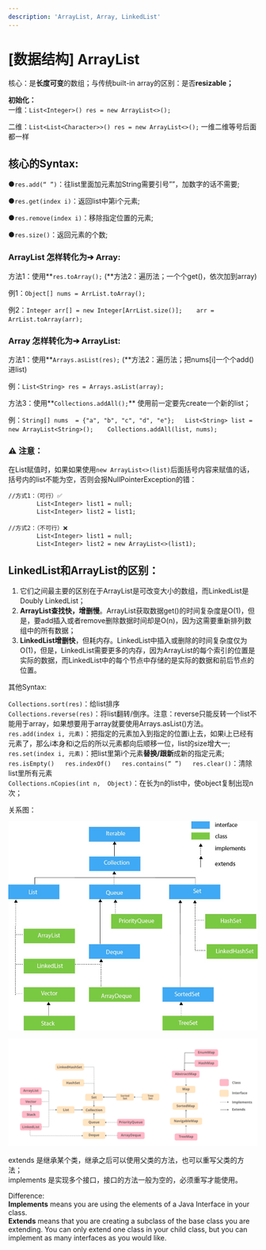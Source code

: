 ```yaml
---
description: 'ArrayList, Array, LinkedList'
---
```


# \[数据结构\] ArrayList

核心：是**长度可变**的数组；与传统built-in array的区别：是否**resizable；**

**初始化：**  
一维：`List<Integer>() res = new ArrayList<>();`

二维：`List<List<Character>>() res = new ArrayList<>();` 一维二维等号后面都一样



## **核心的Syntax:**

●`res.add(“ ”)`：往list里面加元素加String需要引号””，加数字的话不需要; 

●`res.get(index i)`：返回list中第i个元素;

●`res.remove(index i)`：移除指定位置的元素;

●`res.size()`：返回元素的个数;



### **ArrayList 怎样转化为➔ Array:**

方法1：使用**`res.toArray();`    \(**方法2：遍历法；一个个get\(\)，依次加到array\)

例1：`Object[] nums = ArrList.toArray();`

例2：`Integer arr[] = new Integer[ArrList.size()];   
arr = ArrList.toArray(arr);`



### **Array 怎样转化为➔ ArrayList:**

方法1：使用**`Arrays.asList(res);`    \(**方法2：遍历法；把nums\[i\]一个个add\(\)进list\)

例：`List<String> res = Arrays.asList(array);`

方法3：使用**`Collections.addAll();`**     使用前一定要先create一个新的list；

例：`String[] nums  = {"a", "b", "c", "d", "e"};  
List<String> list = new ArrayList<String>();   
Collections.addAll(list, nums);`



### ⚠️  注意：

在List赋值时，如果如果使用`new ArrayList<>(list)`后面括号内容来赋值的话，括号内的list不能为空，否则会报NullPointerException的错：

```text
//方式1：（可行）✅
		List<Integer> list1 = null;
		List<Integer> list2 = list1;

//方式2：（不可行）❌
		List<Integer> list1 = null;
		List<Integer> list2 = new ArrayList<>(list1);
```

## **LinkedList和ArrayList的区别：** 

1. 它们之间最主要的区别在于ArrayList是可改变大小的数组，而LinkedList是Doubly LinkedList；
2. **ArrayList查找快，增删慢**。ArrayList获取数据get\(\)的时间复杂度是O\(1\)，但是，要add插入或者remove删除数据时间却是O\(n\)，因为这需要重新排列数组中的所有数据；
3. **LinkedList增删快**，但耗内存。LinkedList中插入或删除的时间复杂度仅为O\(1\)，但是，LinkedList需要更多的内存，因为ArrayList的每个索引的位置是实际的数据，而LinkedList中的每个节点中存储的是实际的数据和前后节点的位置。



其他Syntax:

`Collections.sort(res)`：给list排序  
`Collections.reverse(res)`：将list翻转/倒序。注意：reverse只能反转一个list不能用于array，如果想要用于array就要使用Arrays.asList\(\)方法。  
`res.add(index i, 元素)`：把指定的元素加入到指定的位置i上去，如果i上已经有元素了，那么i本身和i之后的所以元素都向后顺移一位，list的size增大一;  
`res.set(index i, 元素)`：把list里第i个元素**替换/跟新**成新的指定元素;  
`res.isEmpty()  
res.indexOf()  
res.contains(“ ”)  
res.clear()`：清除list里所有元素  
`Collections.nCopies(int n,  Object)`：在长为n的list中，使object复制出现n次；



关系图：

![&#x5173;&#x7CFB;&#x56FE;1](.gitbook/assets/wechatimg41.jpeg)



![&#x5173;&#x7CFB;&#x56FE;2](.gitbook/assets/java-collections-framework-hierarchy.png)



extends 是继承某个类，继承之后可以使用父类的方法，也可以重写父类的方法；  
implements 是实现多个接口，接口的方法一般为空的，必须重写才能使用。

Difference:   
**Implements** means you are using the elements of a Java Interface in your class.   
**Extends** means that you are creating a subclass of the base class you are extending. You can only extend one class in your child class, but you can implement as many interfaces as you would like.







